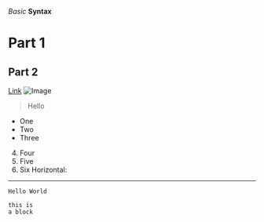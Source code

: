 *Basic*
**Syntax**
# Part 1
## Part 2
[Link](www.google.com)
![Image](https://upload.wikimedia.org/wikipedia/commons/thumb/b/b6/Image_created_with_a_mobile_phone.png/1200px-Image_created_with_a_mobile_phone.png)
> Hello
* One
* Two
* Three
4. Four
5. Five
6. Six
Horizontal:
---
`Hello World`
```
this is 
a block
```
